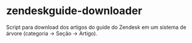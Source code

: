 # zendeskguide-downloader
Script para download dos artigos do guide do Zendesk em um sistema de árvore (categoria -> Seção -> Artigo).
